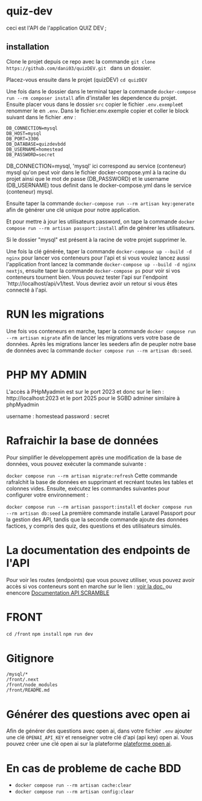 # quiz-dev

ceci est l'API de l'application QUIZ DEV ;

## installation

Clone le projet depuis ce repo avec la commande `git clone https://github.com/dani03/quizDEV.git ` dans un dossier.

Placez-vous ensuite dans le projet (quizDEV) `cd quizDEV`

Une fois dans le dossier dans le terminal taper la commande `docker-compose run --rm composer install` afin d'installer les dependence du projet.
Ensuite placer vous dans le dossier `src` copier le fichier `.env.exemple`et renommer le en `.env`.
Dans le fichier.env.exemple copier et coller le block suivant dans le fichier .env :

```
DB_CONNECTION=mysql
DB_HOST=mysql
DB_PORT=3306
DB_DATABASE=quizdevbdd
DB_USERNAME=homestead
DB_PASSWORD=secret

```

DB_CONNECTION=mysql, 'mysql' ici correspond au service (conteneur) mysql qu'on peut voir dans le fichier docker-compose.yml à la racine du projet ainsi que le mot de passe (DB_PASSWORD) et le username (DB_USERNAME) tous definit dans le docker-compose.yml dans le service (conteneur) mysql.

Ensuite taper la commande `docker-compose run --rm artisan key:generate` afin de générer une clé unique pour notre application.

Et pour mettre à jour les utilisateurs password, on tape la commande `docker compose run --rm artisan passport:install` afin de
générer les utilisateurs.

Si le dossier "mysql" est présent à la racine de votre projet supprimer le.

Une fois la clé générée, taper la commande `docker-compose up --build -d nginx` pour lancer vos conteneurs pour l'api et si vous voulez lancez aussi l'application front lancez la commande `docker-compose up --build -d nginx nextjs`, ensuite taper la commande `docker-compose ps` pour voir si vos conteneurs tournent bien. Vous pouvez tester l'api sur l'endpoint `http://localhost/api/v1/test. Vous devriez avoir un retour si vous êtes connecté à l'api.

# RUN les migrations

Une fois vos conteneurs en marche, taper la commande `docker compose run --rm artisan migrate` afin de lancer les migrations vers votre base de données.
Après les migrations lancer les seeders afin de peupler notre base de données avec la commande `docker compose run --rm artisan db:seed`.

# PHP MY ADMIN

L'accès à PHpMyadmin est sur le port 2023 et donc sur le lien : http://localhost:2023 et le port 2025 pour le SGBD adminer similaire à phpMyadmin

username : homestead
password : secret

# Rafraichir la base de données 

Pour simplifier le développement après une modification de la base de données, vous pouvez exécuter la commande suivante :

`docker compose run --rm artisan migrate:refresh`
Cette commande rafraîchit la base de données en supprimant et recréant toutes les tables et colonnes vides. Ensuite, exécutez les commandes suivantes pour configurer votre environnement :


`docker compose run --rm artisan passport:install`
et 
`docker compose run --rm artisan db:seed`
La première commande installe Laravel Passport pour la gestion des API, tandis que la seconde commande ajoute des données factices, y compris des quiz, des questions et des utilisateurs simulés.

# La documentation des endpoints de l'API

Pour voir les routes (endpoints) que vous pouvez utiliser, vous pouvez avoir accès si vos conteneurs sont en marche sur le lien : <a href="http://localhost:3002/docs/index.html">
voir la doc.
</a>
ou enencore <a href="http://localhost:3002/docs/api#/"> Documentation  API SCRAMBLE  </a>



# FRONT

`cd /front`
`npm install`
`npm run dev`

# Gitignore

```
/mysql/*
/front/.next
/front/node_modules
/front/README.md
```

# Générer des questions avec open ai 
Afin de générer des questions avec open ai, dans votre fichier `.env` ajouter une clé `OPENAI_API_KEY` et renseigner votre clé d'api (api key) 
open ai. Vous pouvez créer une clé open ai sur la plateforme <a href="https://platform.openai.com/"> plateforme open ai</a>.

# En cas de probleme de cache BDD

- `docker compose run --rm artisan cache:clear`
- `docker compose run --rm artisan config:clear`
